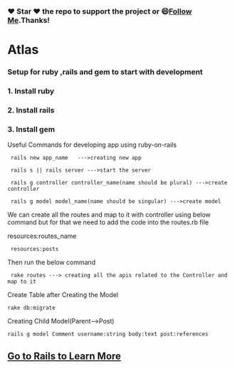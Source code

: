 
  ### :heart: Star :heart: the repo to support the project or :smile:[Follow Me](https://github.com/harsh6768).Thanks!

# Atlas
### Setup for ruby ,rails and gem to start with development

### 1. Install ruby
### 2. Install rails
### 3. Install gem 

Useful Commands for developing app using ruby-on-rails

     rails new app_name   --->creating new app 
     
     rails s || rails server --->start the server 
     
     rails g controller controller_name(name should be plural) --->create controller
     
     rails g model model_name(name should be singular) --->create model
     
We can create all the routes and map to it with controller using below command but for that we need to add the code into the routes.rb file

 resources:routes_name 
 
     resources:posts


Then run the below command

     rake routes ---> creating all the apis related to the Controller and map to it 
    
Create Table after Creating the Model
    
    rake db:migrate
     
Creating Child Model(Parent-->Post) 

    rails g model Comment username:string body:text post:references

## [Go to Rails to Learn More](https://guides.rubyonrails.org/getting_started.html)


